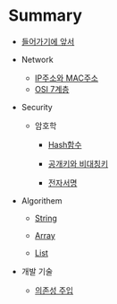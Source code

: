 # Summary

* [들어가기에 앞서](README.md)

* Network
    * [IP주소와 MAC주소](Network/IP&MAC.md)
    * [OSI 7계층](Network/OSI7계층.md)

* Security
    * 암호학
        * [Hash함수](Security/Hash.md)

        * [공개키와 비대칭키](Security/publicKey_privateKey.md)

        * [전자서명](Security/eledronic_signature.md)

* Algorithem
    * [String](Algorithem/String/README.md)

    * [Array](Algorithem/Array/README.md)

    * [List](ALgorithem/List/README.md)

* 개발 기술
    * [의존성 주입](Dev_Tech/DI.md)


